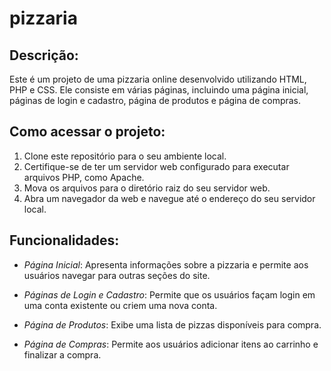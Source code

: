 # pizzaria

## Descrição:
Este é um projeto de uma pizzaria online desenvolvido utilizando HTML, PHP e CSS. Ele consiste em várias páginas, incluindo uma página inicial, páginas de login e cadastro, página de produtos e página de compras.

## Como acessar o projeto:
1. Clone este repositório para o seu ambiente local.
2. Certifique-se de ter um servidor web configurado para executar arquivos PHP, como Apache.
3. Mova os arquivos para o diretório raiz do seu servidor web.
4. Abra um navegador da web e navegue até o endereço do seu servidor local.

## Funcionalidades:

- *Página Inicial*: Apresenta informações sobre a pizzaria e permite aos usuários navegar para outras seções do site.

- *Páginas de Login e Cadastro*: Permite que os usuários façam login em uma conta existente ou criem uma nova conta.

- *Página de Produtos*: Exibe uma lista de pizzas disponíveis para compra.

- *Página de Compras*: Permite aos usuários adicionar itens ao carrinho e finalizar a compra.
